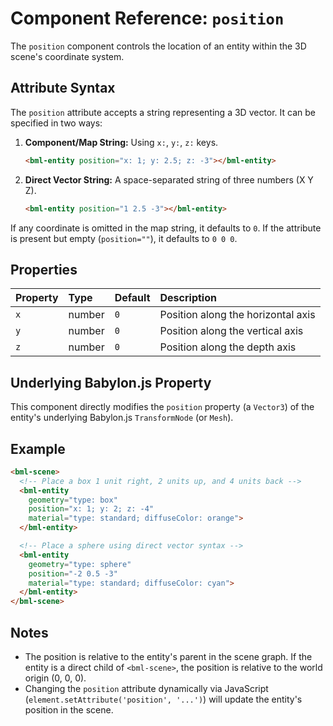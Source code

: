 # Component Reference: `position`

The `position` component controls the location of an entity within the 3D scene's coordinate system.

## Attribute Syntax

The `position` attribute accepts a string representing a 3D vector. It can be specified in two ways:

1.  **Component/Map String:** Using `x:`, `y:`, `z:` keys.
    ```html
    <bml-entity position="x: 1; y: 2.5; z: -3"></bml-entity>
    ```
2.  **Direct Vector String:** A space-separated string of three numbers (X Y Z).
    ```html
    <bml-entity position="1 2.5 -3"></bml-entity>
    ```

If any coordinate is omitted in the map string, it defaults to `0`. If the attribute is present but empty (`position=""`), it defaults to `0 0 0`.

## Properties

| Property | Type   | Default | Description                        |
| :------- | :----- | :------ | :--------------------------------- |
| `x`      | number | `0`     | Position along the horizontal axis |
| `y`      | number | `0`     | Position along the vertical axis   |
| `z`      | number | `0`     | Position along the depth axis      |

## Underlying Babylon.js Property

This component directly modifies the `position` property (a `Vector3`) of the entity's underlying Babylon.js `TransformNode` (or `Mesh`).

## Example

```html
<bml-scene>
  <!-- Place a box 1 unit right, 2 units up, and 4 units back -->
  <bml-entity
    geometry="type: box"
    position="x: 1; y: 2; z: -4"
    material="type: standard; diffuseColor: orange">
  </bml-entity>

  <!-- Place a sphere using direct vector syntax -->
  <bml-entity
    geometry="type: sphere"
    position="-2 0.5 -3"
    material="type: standard; diffuseColor: cyan">
  </bml-entity>
</bml-scene>
```

## Notes

*   The position is relative to the entity's parent in the scene graph. If the entity is a direct child of `<bml-scene>`, the position is relative to the world origin (0, 0, 0).
*   Changing the `position` attribute dynamically via JavaScript (`element.setAttribute('position', '...')`) will update the entity's position in the scene.
